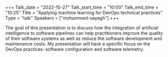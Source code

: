 +++
Talk_date = "2022-10-27"
Talk_start_time = "10:00"
Talk_end_time = "10:25"
Title = "Applying machine learning for DevOps technical practices"
Type = "talk"
Speakers = ["mohammed-sayagh"]
+++

The goal of this presentation is to discuss how the integration of artificial intelligence to software pipelines can help practitioners improve the quality of their software systems as well as reduce the software development and maintenance costs. My presentation will have a specific focus on the DevOps practices: software configuration and software telemetry.
